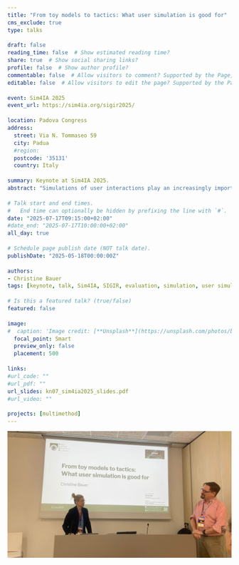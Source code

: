 ```yaml
---
title: "From toy models to tactics: What user simulation is good for"
cms_exclude: true
type: talks

draft: false
reading_time: false  # Show estimated reading time?
share: true  # Show social sharing links?
profile: false  # Show author profile?
commentable: false  # Allow visitors to comment? Supported by the Page, Post, and Docs content types.
editable: false  # Allow visitors to edit the page? Supported by the Page, Post, and Docs content types.

event: Sim4IA 2025
event_url: https://sim4ia.org/sigir2025/

location: Padova Congress
address:
  street: Via N. Tommaseo 59
  city: Padua
  #region: 
  postcode: '35131'
  country: Italy

summary: Keynote at Sim4IA 2025.
abstract: "Simulations of user interactions play an increasingly important role in information access research. While creating realistic user models that closely mimic real user behavior remains a complex and often elusive goal, simulations with simplified user models can still offer valuable insights. In this talk, I argue that the purpose of user simulations is not always to perfectly replicate real users, but to help us reason about system behavior under varied, often extreme conditions. Simulations allow us to explore questions that user studies or logs alone cannot answer—such as probing the interplay between system components or studying potential long-term effects. At the same time, simulation is not a shortcut—it requires thoughtful consideration of assumptions, objectives, and what level of realism is necessary. I will discuss how toy models can be used to lead to tactical insights, what we lose (and gain) in abstraction, and how simulations can support the design of information access systems that are not just optimized for a narrow set of use cases, but are robust across a range of possible user behaviors."

# Talk start and end times.
#   End time can optionally be hidden by prefixing the line with `#`.
date: "2025-07-17T09:15:00+02:00"
#date_end: "2025-07-17T10:00:00+02:00"
all_day: true

# Schedule page publish date (NOT talk date).
publishDate: "2025-05-18T00:00:00Z"

authors:
- Christine Bauer
tags: [keynote, talk, Sim4IA, SIGIR, evaluation, simulation, user simulation]

# Is this a featured talk? (true/false)
featured: false

image:
#  caption: 'Image credit: [**Unsplash**](https://unsplash.com/photos/bzdhc5b3Bxs)'
  focal_point: Smart
  preview_only: false
  placement: 500

links:
#url_code: ""
#url_pdf: ""
url_slides: kn07_sim4ia2025_slides.pdf
#url_video: ""

projects: [multimethod]
---
```



![Photo of Christine Bauer (left-hand side) in front of a slide projection saying 'From toy models to tactics: What user simulation is good for'; next to Philipp Schaer introducing her (on the right-hand side)](sim4ia_chb.jpg "Christine Bauer and Philipp Schaer; Image credit: [**Ingo Frommholz**](https://frommholz.org)")

